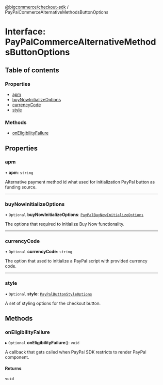 [@bigcommerce/checkout-sdk](../README.md) / PayPalCommerceAlternativeMethodsButtonOptions

# Interface: PayPalCommerceAlternativeMethodsButtonOptions

## Table of contents

### Properties

- [apm](PayPalCommerceAlternativeMethodsButtonOptions.md#apm)
- [buyNowInitializeOptions](PayPalCommerceAlternativeMethodsButtonOptions.md#buynowinitializeoptions)
- [currencyCode](PayPalCommerceAlternativeMethodsButtonOptions.md#currencycode)
- [style](PayPalCommerceAlternativeMethodsButtonOptions.md#style)

### Methods

- [onEligibilityFailure](PayPalCommerceAlternativeMethodsButtonOptions.md#oneligibilityfailure)

## Properties

### apm

• **apm**: `string`

Alternative payment method id what used for initialization PayPal button as funding source.

___

### buyNowInitializeOptions

• `Optional` **buyNowInitializeOptions**: [`PayPalBuyNowInitializeOptions`](PayPalBuyNowInitializeOptions.md)

The options that required to initialize Buy Now functionality.

___

### currencyCode

• `Optional` **currencyCode**: `string`

The option that used to initialize a PayPal script with provided currency code.

___

### style

• `Optional` **style**: [`PayPalButtonStyleOptions`](PayPalButtonStyleOptions.md)

A set of styling options for the checkout button.

## Methods

### onEligibilityFailure

▸ `Optional` **onEligibilityFailure**(): `void`

 A callback that gets called when PayPal SDK restricts to render PayPal component.

#### Returns

`void`
